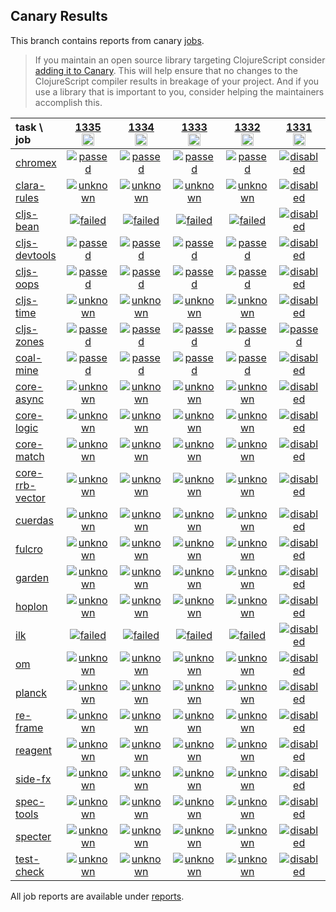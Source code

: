 ## Canary Results

This branch contains reports from canary [jobs](https://github.com/cljs-oss/canary/tree/jobs).

> If you maintain an open source library targeting ClojureScript consider [adding it to Canary](https://github.com/cljs-oss/canary/tree/master#how-to-participate). This will help ensure that no changes to the ClojureScript compiler results in breakage of your project. And if you use a library that is important to you, consider helping the maintainers accomplish this.

[//]: # (begin_overview_table)

| task \ job | <a href="reports/2020/03/27/job-001335-1.10.624-20f34d85" title="job #1335&#xA;&#xA;job&#xA;&#xA;requested by BinaryAge Bot (@babot) on 2020-03-27T11:02:59Z">1335<br/><img width=20 height=20 src="https://avatars0.githubusercontent.com/u/1476765?v=4&s=60"></a> | <a href="reports/2020/03/26/job-001334-1.10.624-20f34d85" title="job #1334&#xA;&#xA;job&#xA;&#xA;requested by BinaryAge Bot (@babot) on 2020-03-26T11:02:39Z">1334<br/><img width=20 height=20 src="https://avatars0.githubusercontent.com/u/1476765?v=4&s=60"></a> | <a href="reports/2020/03/25/job-001333-1.10.624-20f34d85" title="job #1333&#xA;&#xA;job&#xA;&#xA;requested by BinaryAge Bot (@babot) on 2020-03-25T11:02:43Z">1333<br/><img width=20 height=20 src="https://avatars0.githubusercontent.com/u/1476765?v=4&s=60"></a> | <a href="reports/2020/03/24/job-001332-1.10.623-e4e1ac25" title="job #1332&#xA;&#xA;job&#xA;&#xA;requested by BinaryAge Bot (@babot) on 2020-03-24T11:02:43Z">1332<br/><img width=20 height=20 src="https://avatars0.githubusercontent.com/u/1476765?v=4&s=60"></a> | <a href="reports/2020/03/23/job-001331-1.10.623-e4e1ac25" title="job #1331&#xA;&#xA;job --only cljs-zones&#xA;&#xA;requested by Antonin Hildebrand (@darwin) on 2020-03-23T18:26:31Z">1331<br/><img width=20 height=20 src="https://avatars1.githubusercontent.com/u/5453?v=4&s=60"></a> | <a href="reports/2020/03/23/job-001330-1.10.623-e4e1ac25" title="job #1330&#xA;&#xA;job --only cljs-devtools&#xA;&#xA;requested by Antonin Hildebrand (@darwin) on 2020-03-23T17:15:35Z">1330<br/><img width=20 height=20 src="https://avatars1.githubusercontent.com/u/5453?v=4&s=60"></a> | <a href="reports/2020/03/23/job-001329-1.10.623-e4e1ac25" title="job #1329&#xA;&#xA;job --only cljs-oops&#xA;&#xA;requested by Antonin Hildebrand (@darwin) on 2020-03-23T16:01:21Z">1329<br/><img width=20 height=20 src="https://avatars1.githubusercontent.com/u/5453?v=4&s=60"></a> | <a href="reports/2020/03/23/job-001328-1.10.623-e4e1ac25" title="job #1328&#xA;&#xA;job --only cljs-time&#xA;&#xA;requested by Mike Fikes (@mfikes) on 2020-03-23T12:33:05Z">1328<br/><img width=20 height=20 src="https://avatars1.githubusercontent.com/u/1723464?v=4&s=60"></a> | <a href="reports/2020/03/23/job-001327-1.10.623-e4e1ac25" title="job #1327&#xA;&#xA;job&#xA;&#xA;requested by BinaryAge Bot (@babot) on 2020-03-23T11:02:23Z">1327<br/><img width=20 height=20 src="https://avatars0.githubusercontent.com/u/1476765?v=4&s=60"></a> | <a href="reports/2020/03/22/job-001326-1.10.623-e4e1ac25" title="job #1326&#xA;&#xA;job&#xA;&#xA;requested by BinaryAge Bot (@babot) on 2020-03-22T11:02:47Z">1326<br/><img width=20 height=20 src="https://avatars0.githubusercontent.com/u/1476765?v=4&s=60"></a> |
| :--- | :---: | :---: | :---: | :---: | :---: | :---: | :---: | :---: | :---: | :---: |
| [chromex](https://github.com/binaryage/chromex) | <a href="reports/2020/03/27/job-001335-1.10.624-20f34d85#-chromex"><img title="passed" src="http://box.binaryage.com/s-passed.svg"><a> | <a href="reports/2020/03/26/job-001334-1.10.624-20f34d85#-chromex"><img title="passed" src="http://box.binaryage.com/s-passed.svg"><a> | <a href="reports/2020/03/25/job-001333-1.10.624-20f34d85#-chromex"><img title="passed" src="http://box.binaryage.com/s-passed.svg"><a> | <a href="reports/2020/03/24/job-001332-1.10.623-e4e1ac25#-chromex"><img title="passed" src="http://box.binaryage.com/s-passed.svg"><a> | <a href="reports/2020/03/23/job-001331-1.10.623-e4e1ac25#-chromex"><img title="disabled" src="http://box.binaryage.com/s-disabled.svg"><a> | <a href="reports/2020/03/23/job-001330-1.10.623-e4e1ac25#-chromex"><img title="disabled" src="http://box.binaryage.com/s-disabled.svg"><a> | <a href="reports/2020/03/23/job-001329-1.10.623-e4e1ac25#-chromex"><img title="disabled" src="http://box.binaryage.com/s-disabled.svg"><a> | <a href="reports/2020/03/23/job-001328-1.10.623-e4e1ac25#-chromex"><img title="disabled" src="http://box.binaryage.com/s-disabled.svg"><a> | <a href="reports/2020/03/23/job-001327-1.10.623-e4e1ac25#-chromex"><img title="passed" src="http://box.binaryage.com/s-passed.svg"><a> | <a href="reports/2020/03/22/job-001326-1.10.623-e4e1ac25#-chromex"><img title="passed" src="http://box.binaryage.com/s-passed.svg"><a> |
| [clara-rules](https://github.com/cerner/clara-rules) | <a href="reports/2020/03/27/job-001335-1.10.624-20f34d85#-clara-rules"><img title="unknown" src="http://box.binaryage.com/s-unknown.svg"><a> | <a href="reports/2020/03/26/job-001334-1.10.624-20f34d85#-clara-rules"><img title="unknown" src="http://box.binaryage.com/s-unknown.svg"><a> | <a href="reports/2020/03/25/job-001333-1.10.624-20f34d85#-clara-rules"><img title="unknown" src="http://box.binaryage.com/s-unknown.svg"><a> | <a href="reports/2020/03/24/job-001332-1.10.623-e4e1ac25#-clara-rules"><img title="unknown" src="http://box.binaryage.com/s-unknown.svg"><a> | <a href="reports/2020/03/23/job-001331-1.10.623-e4e1ac25#-clara-rules"><img title="disabled" src="http://box.binaryage.com/s-disabled.svg"><a> | <a href="reports/2020/03/23/job-001330-1.10.623-e4e1ac25#-clara-rules"><img title="disabled" src="http://box.binaryage.com/s-disabled.svg"><a> | <a href="reports/2020/03/23/job-001329-1.10.623-e4e1ac25#-clara-rules"><img title="disabled" src="http://box.binaryage.com/s-disabled.svg"><a> | <a href="reports/2020/03/23/job-001328-1.10.623-e4e1ac25#-clara-rules"><img title="disabled" src="http://box.binaryage.com/s-disabled.svg"><a> | <a href="reports/2020/03/23/job-001327-1.10.623-e4e1ac25#-clara-rules"><img title="passed" src="http://box.binaryage.com/s-passed.svg"><a> | <a href="reports/2020/03/22/job-001326-1.10.623-e4e1ac25#-clara-rules"><img title="unknown" src="http://box.binaryage.com/s-unknown.svg"><a> |
| [cljs-bean](https://github.com/mfikes/cljs-bean) | <a href="reports/2020/03/27/job-001335-1.10.624-20f34d85#-cljs-bean"><img title="failed" src="http://box.binaryage.com/s-failed.svg"><a> | <a href="reports/2020/03/26/job-001334-1.10.624-20f34d85#-cljs-bean"><img title="failed" src="http://box.binaryage.com/s-failed.svg"><a> | <a href="reports/2020/03/25/job-001333-1.10.624-20f34d85#-cljs-bean"><img title="failed" src="http://box.binaryage.com/s-failed.svg"><a> | <a href="reports/2020/03/24/job-001332-1.10.623-e4e1ac25#-cljs-bean"><img title="failed" src="http://box.binaryage.com/s-failed.svg"><a> | <a href="reports/2020/03/23/job-001331-1.10.623-e4e1ac25#-cljs-bean"><img title="disabled" src="http://box.binaryage.com/s-disabled.svg"><a> | <a href="reports/2020/03/23/job-001330-1.10.623-e4e1ac25#-cljs-bean"><img title="disabled" src="http://box.binaryage.com/s-disabled.svg"><a> | <a href="reports/2020/03/23/job-001329-1.10.623-e4e1ac25#-cljs-bean"><img title="disabled" src="http://box.binaryage.com/s-disabled.svg"><a> | <a href="reports/2020/03/23/job-001328-1.10.623-e4e1ac25#-cljs-bean"><img title="disabled" src="http://box.binaryage.com/s-disabled.svg"><a> | <a href="reports/2020/03/23/job-001327-1.10.623-e4e1ac25#-cljs-bean"><img title="failed" src="http://box.binaryage.com/s-failed.svg"><a> | <a href="reports/2020/03/22/job-001326-1.10.623-e4e1ac25#-cljs-bean"><img title="failed" src="http://box.binaryage.com/s-failed.svg"><a> |
| [cljs-devtools](https://github.com/binaryage/cljs-devtools) | <a href="reports/2020/03/27/job-001335-1.10.624-20f34d85#-cljs-devtools"><img title="passed" src="http://box.binaryage.com/s-passed.svg"><a> | <a href="reports/2020/03/26/job-001334-1.10.624-20f34d85#-cljs-devtools"><img title="passed" src="http://box.binaryage.com/s-passed.svg"><a> | <a href="reports/2020/03/25/job-001333-1.10.624-20f34d85#-cljs-devtools"><img title="passed" src="http://box.binaryage.com/s-passed.svg"><a> | <a href="reports/2020/03/24/job-001332-1.10.623-e4e1ac25#-cljs-devtools"><img title="passed" src="http://box.binaryage.com/s-passed.svg"><a> | <a href="reports/2020/03/23/job-001331-1.10.623-e4e1ac25#-cljs-devtools"><img title="disabled" src="http://box.binaryage.com/s-disabled.svg"><a> | <a href="reports/2020/03/23/job-001330-1.10.623-e4e1ac25#-cljs-devtools"><img title="passed" src="http://box.binaryage.com/s-passed.svg"><a> | <a href="reports/2020/03/23/job-001329-1.10.623-e4e1ac25#-cljs-devtools"><img title="disabled" src="http://box.binaryage.com/s-disabled.svg"><a> | <a href="reports/2020/03/23/job-001328-1.10.623-e4e1ac25#-cljs-devtools"><img title="disabled" src="http://box.binaryage.com/s-disabled.svg"><a> | <a href="reports/2020/03/23/job-001327-1.10.623-e4e1ac25#-cljs-devtools"><img title="failed" src="http://box.binaryage.com/s-failed.svg"><a> | <a href="reports/2020/03/22/job-001326-1.10.623-e4e1ac25#-cljs-devtools"><img title="failed" src="http://box.binaryage.com/s-failed.svg"><a> |
| [cljs-oops](https://github.com/binaryage/cljs-oops) | <a href="reports/2020/03/27/job-001335-1.10.624-20f34d85#-cljs-oops"><img title="passed" src="http://box.binaryage.com/s-passed.svg"><a> | <a href="reports/2020/03/26/job-001334-1.10.624-20f34d85#-cljs-oops"><img title="passed" src="http://box.binaryage.com/s-passed.svg"><a> | <a href="reports/2020/03/25/job-001333-1.10.624-20f34d85#-cljs-oops"><img title="passed" src="http://box.binaryage.com/s-passed.svg"><a> | <a href="reports/2020/03/24/job-001332-1.10.623-e4e1ac25#-cljs-oops"><img title="passed" src="http://box.binaryage.com/s-passed.svg"><a> | <a href="reports/2020/03/23/job-001331-1.10.623-e4e1ac25#-cljs-oops"><img title="disabled" src="http://box.binaryage.com/s-disabled.svg"><a> | <a href="reports/2020/03/23/job-001330-1.10.623-e4e1ac25#-cljs-oops"><img title="disabled" src="http://box.binaryage.com/s-disabled.svg"><a> | <a href="reports/2020/03/23/job-001329-1.10.623-e4e1ac25#-cljs-oops"><img title="passed" src="http://box.binaryage.com/s-passed.svg"><a> | <a href="reports/2020/03/23/job-001328-1.10.623-e4e1ac25#-cljs-oops"><img title="disabled" src="http://box.binaryage.com/s-disabled.svg"><a> | <a href="reports/2020/03/23/job-001327-1.10.623-e4e1ac25#-cljs-oops"><img title="failed" src="http://box.binaryage.com/s-failed.svg"><a> | <a href="reports/2020/03/22/job-001326-1.10.623-e4e1ac25#-cljs-oops"><img title="failed" src="http://box.binaryage.com/s-failed.svg"><a> |
| [cljs-time](https://github.com/andrewmcveigh/cljs-time) | <a href="reports/2020/03/27/job-001335-1.10.624-20f34d85#-cljs-time"><img title="unknown" src="http://box.binaryage.com/s-unknown.svg"><a> | <a href="reports/2020/03/26/job-001334-1.10.624-20f34d85#-cljs-time"><img title="unknown" src="http://box.binaryage.com/s-unknown.svg"><a> | <a href="reports/2020/03/25/job-001333-1.10.624-20f34d85#-cljs-time"><img title="unknown" src="http://box.binaryage.com/s-unknown.svg"><a> | <a href="reports/2020/03/24/job-001332-1.10.623-e4e1ac25#-cljs-time"><img title="unknown" src="http://box.binaryage.com/s-unknown.svg"><a> | <a href="reports/2020/03/23/job-001331-1.10.623-e4e1ac25#-cljs-time"><img title="disabled" src="http://box.binaryage.com/s-disabled.svg"><a> | <a href="reports/2020/03/23/job-001330-1.10.623-e4e1ac25#-cljs-time"><img title="disabled" src="http://box.binaryage.com/s-disabled.svg"><a> | <a href="reports/2020/03/23/job-001329-1.10.623-e4e1ac25#-cljs-time"><img title="disabled" src="http://box.binaryage.com/s-disabled.svg"><a> | <a href="reports/2020/03/23/job-001328-1.10.623-e4e1ac25#-cljs-time"><img title="passed" src="http://box.binaryage.com/s-passed.svg"><a> | <a href="reports/2020/03/23/job-001327-1.10.623-e4e1ac25#-cljs-time"><img title="failed" src="http://box.binaryage.com/s-failed.svg"><a> | <a href="reports/2020/03/22/job-001326-1.10.623-e4e1ac25#-cljs-time"><img title="unknown" src="http://box.binaryage.com/s-unknown.svg"><a> |
| [cljs-zones](https://github.com/binaryage/cljs-zones) | <a href="reports/2020/03/27/job-001335-1.10.624-20f34d85#-cljs-zones"><img title="passed" src="http://box.binaryage.com/s-passed.svg"><a> | <a href="reports/2020/03/26/job-001334-1.10.624-20f34d85#-cljs-zones"><img title="passed" src="http://box.binaryage.com/s-passed.svg"><a> | <a href="reports/2020/03/25/job-001333-1.10.624-20f34d85#-cljs-zones"><img title="passed" src="http://box.binaryage.com/s-passed.svg"><a> | <a href="reports/2020/03/24/job-001332-1.10.623-e4e1ac25#-cljs-zones"><img title="passed" src="http://box.binaryage.com/s-passed.svg"><a> | <a href="reports/2020/03/23/job-001331-1.10.623-e4e1ac25#-cljs-zones"><img title="passed" src="http://box.binaryage.com/s-passed.svg"><a> | <a href="reports/2020/03/23/job-001330-1.10.623-e4e1ac25#-cljs-zones"><img title="disabled" src="http://box.binaryage.com/s-disabled.svg"><a> | <a href="reports/2020/03/23/job-001329-1.10.623-e4e1ac25#-cljs-zones"><img title="disabled" src="http://box.binaryage.com/s-disabled.svg"><a> | <a href="reports/2020/03/23/job-001328-1.10.623-e4e1ac25#-cljs-zones"><img title="disabled" src="http://box.binaryage.com/s-disabled.svg"><a> | <a href="reports/2020/03/23/job-001327-1.10.623-e4e1ac25#-cljs-zones"><img title="failed" src="http://box.binaryage.com/s-failed.svg"><a> | <a href="reports/2020/03/22/job-001326-1.10.623-e4e1ac25#-cljs-zones"><img title="failed" src="http://box.binaryage.com/s-failed.svg"><a> |
| [coal-mine](https://github.com/mfikes/coal-mine) | <a href="reports/2020/03/27/job-001335-1.10.624-20f34d85#-coal-mine"><img title="passed" src="http://box.binaryage.com/s-passed.svg"><a> | <a href="reports/2020/03/26/job-001334-1.10.624-20f34d85#-coal-mine"><img title="passed" src="http://box.binaryage.com/s-passed.svg"><a> | <a href="reports/2020/03/25/job-001333-1.10.624-20f34d85#-coal-mine"><img title="passed" src="http://box.binaryage.com/s-passed.svg"><a> | <a href="reports/2020/03/24/job-001332-1.10.623-e4e1ac25#-coal-mine"><img title="passed" src="http://box.binaryage.com/s-passed.svg"><a> | <a href="reports/2020/03/23/job-001331-1.10.623-e4e1ac25#-coal-mine"><img title="disabled" src="http://box.binaryage.com/s-disabled.svg"><a> | <a href="reports/2020/03/23/job-001330-1.10.623-e4e1ac25#-coal-mine"><img title="disabled" src="http://box.binaryage.com/s-disabled.svg"><a> | <a href="reports/2020/03/23/job-001329-1.10.623-e4e1ac25#-coal-mine"><img title="disabled" src="http://box.binaryage.com/s-disabled.svg"><a> | <a href="reports/2020/03/23/job-001328-1.10.623-e4e1ac25#-coal-mine"><img title="disabled" src="http://box.binaryage.com/s-disabled.svg"><a> | <a href="reports/2020/03/23/job-001327-1.10.623-e4e1ac25#-coal-mine"><img title="passed" src="http://box.binaryage.com/s-passed.svg"><a> | <a href="reports/2020/03/22/job-001326-1.10.623-e4e1ac25#-coal-mine"><img title="passed" src="http://box.binaryage.com/s-passed.svg"><a> |
| [core-async](https://github.com/clojure/core.async) | <a href="reports/2020/03/27/job-001335-1.10.624-20f34d85#-core-async"><img title="unknown" src="http://box.binaryage.com/s-unknown.svg"><a> | <a href="reports/2020/03/26/job-001334-1.10.624-20f34d85#-core-async"><img title="unknown" src="http://box.binaryage.com/s-unknown.svg"><a> | <a href="reports/2020/03/25/job-001333-1.10.624-20f34d85#-core-async"><img title="unknown" src="http://box.binaryage.com/s-unknown.svg"><a> | <a href="reports/2020/03/24/job-001332-1.10.623-e4e1ac25#-core-async"><img title="unknown" src="http://box.binaryage.com/s-unknown.svg"><a> | <a href="reports/2020/03/23/job-001331-1.10.623-e4e1ac25#-core-async"><img title="disabled" src="http://box.binaryage.com/s-disabled.svg"><a> | <a href="reports/2020/03/23/job-001330-1.10.623-e4e1ac25#-core-async"><img title="disabled" src="http://box.binaryage.com/s-disabled.svg"><a> | <a href="reports/2020/03/23/job-001329-1.10.623-e4e1ac25#-core-async"><img title="disabled" src="http://box.binaryage.com/s-disabled.svg"><a> | <a href="reports/2020/03/23/job-001328-1.10.623-e4e1ac25#-core-async"><img title="disabled" src="http://box.binaryage.com/s-disabled.svg"><a> | <a href="reports/2020/03/23/job-001327-1.10.623-e4e1ac25#-core-async"><img title="failed" src="http://box.binaryage.com/s-failed.svg"><a> | <a href="reports/2020/03/22/job-001326-1.10.623-e4e1ac25#-core-async"><img title="unknown" src="http://box.binaryage.com/s-unknown.svg"><a> |
| [core-logic](https://github.com/clojure/core.logic) | <a href="reports/2020/03/27/job-001335-1.10.624-20f34d85#-core-logic"><img title="unknown" src="http://box.binaryage.com/s-unknown.svg"><a> | <a href="reports/2020/03/26/job-001334-1.10.624-20f34d85#-core-logic"><img title="unknown" src="http://box.binaryage.com/s-unknown.svg"><a> | <a href="reports/2020/03/25/job-001333-1.10.624-20f34d85#-core-logic"><img title="unknown" src="http://box.binaryage.com/s-unknown.svg"><a> | <a href="reports/2020/03/24/job-001332-1.10.623-e4e1ac25#-core-logic"><img title="unknown" src="http://box.binaryage.com/s-unknown.svg"><a> | <a href="reports/2020/03/23/job-001331-1.10.623-e4e1ac25#-core-logic"><img title="disabled" src="http://box.binaryage.com/s-disabled.svg"><a> | <a href="reports/2020/03/23/job-001330-1.10.623-e4e1ac25#-core-logic"><img title="disabled" src="http://box.binaryage.com/s-disabled.svg"><a> | <a href="reports/2020/03/23/job-001329-1.10.623-e4e1ac25#-core-logic"><img title="disabled" src="http://box.binaryage.com/s-disabled.svg"><a> | <a href="reports/2020/03/23/job-001328-1.10.623-e4e1ac25#-core-logic"><img title="disabled" src="http://box.binaryage.com/s-disabled.svg"><a> | <a href="reports/2020/03/23/job-001327-1.10.623-e4e1ac25#-core-logic"><img title="failed" src="http://box.binaryage.com/s-failed.svg"><a> | <a href="reports/2020/03/22/job-001326-1.10.623-e4e1ac25#-core-logic"><img title="unknown" src="http://box.binaryage.com/s-unknown.svg"><a> |
| [core-match](https://github.com/clojure/core.match) | <a href="reports/2020/03/27/job-001335-1.10.624-20f34d85#-core-match"><img title="unknown" src="http://box.binaryage.com/s-unknown.svg"><a> | <a href="reports/2020/03/26/job-001334-1.10.624-20f34d85#-core-match"><img title="unknown" src="http://box.binaryage.com/s-unknown.svg"><a> | <a href="reports/2020/03/25/job-001333-1.10.624-20f34d85#-core-match"><img title="unknown" src="http://box.binaryage.com/s-unknown.svg"><a> | <a href="reports/2020/03/24/job-001332-1.10.623-e4e1ac25#-core-match"><img title="unknown" src="http://box.binaryage.com/s-unknown.svg"><a> | <a href="reports/2020/03/23/job-001331-1.10.623-e4e1ac25#-core-match"><img title="disabled" src="http://box.binaryage.com/s-disabled.svg"><a> | <a href="reports/2020/03/23/job-001330-1.10.623-e4e1ac25#-core-match"><img title="disabled" src="http://box.binaryage.com/s-disabled.svg"><a> | <a href="reports/2020/03/23/job-001329-1.10.623-e4e1ac25#-core-match"><img title="disabled" src="http://box.binaryage.com/s-disabled.svg"><a> | <a href="reports/2020/03/23/job-001328-1.10.623-e4e1ac25#-core-match"><img title="disabled" src="http://box.binaryage.com/s-disabled.svg"><a> | <a href="reports/2020/03/23/job-001327-1.10.623-e4e1ac25#-core-match"><img title="failed" src="http://box.binaryage.com/s-failed.svg"><a> | <a href="reports/2020/03/22/job-001326-1.10.623-e4e1ac25#-core-match"><img title="unknown" src="http://box.binaryage.com/s-unknown.svg"><a> |
| [core-rrb-vector](https://github.com/clojure/core.rrb-vector) | <a href="reports/2020/03/27/job-001335-1.10.624-20f34d85#-core-rrb-vector"><img title="unknown" src="http://box.binaryage.com/s-unknown.svg"><a> | <a href="reports/2020/03/26/job-001334-1.10.624-20f34d85#-core-rrb-vector"><img title="unknown" src="http://box.binaryage.com/s-unknown.svg"><a> | <a href="reports/2020/03/25/job-001333-1.10.624-20f34d85#-core-rrb-vector"><img title="unknown" src="http://box.binaryage.com/s-unknown.svg"><a> | <a href="reports/2020/03/24/job-001332-1.10.623-e4e1ac25#-core-rrb-vector"><img title="unknown" src="http://box.binaryage.com/s-unknown.svg"><a> | <a href="reports/2020/03/23/job-001331-1.10.623-e4e1ac25#-core-rrb-vector"><img title="disabled" src="http://box.binaryage.com/s-disabled.svg"><a> | <a href="reports/2020/03/23/job-001330-1.10.623-e4e1ac25#-core-rrb-vector"><img title="disabled" src="http://box.binaryage.com/s-disabled.svg"><a> | <a href="reports/2020/03/23/job-001329-1.10.623-e4e1ac25#-core-rrb-vector"><img title="disabled" src="http://box.binaryage.com/s-disabled.svg"><a> | <a href="reports/2020/03/23/job-001328-1.10.623-e4e1ac25#-core-rrb-vector"><img title="disabled" src="http://box.binaryage.com/s-disabled.svg"><a> | <a href="reports/2020/03/23/job-001327-1.10.623-e4e1ac25#-core-rrb-vector"><img title="failed" src="http://box.binaryage.com/s-failed.svg"><a> | <a href="reports/2020/03/22/job-001326-1.10.623-e4e1ac25#-core-rrb-vector"><img title="unknown" src="http://box.binaryage.com/s-unknown.svg"><a> |
| [cuerdas](https://github.com/funcool/cuerdas) | <a href="reports/2020/03/27/job-001335-1.10.624-20f34d85#-cuerdas"><img title="unknown" src="http://box.binaryage.com/s-unknown.svg"><a> | <a href="reports/2020/03/26/job-001334-1.10.624-20f34d85#-cuerdas"><img title="unknown" src="http://box.binaryage.com/s-unknown.svg"><a> | <a href="reports/2020/03/25/job-001333-1.10.624-20f34d85#-cuerdas"><img title="unknown" src="http://box.binaryage.com/s-unknown.svg"><a> | <a href="reports/2020/03/24/job-001332-1.10.623-e4e1ac25#-cuerdas"><img title="unknown" src="http://box.binaryage.com/s-unknown.svg"><a> | <a href="reports/2020/03/23/job-001331-1.10.623-e4e1ac25#-cuerdas"><img title="disabled" src="http://box.binaryage.com/s-disabled.svg"><a> | <a href="reports/2020/03/23/job-001330-1.10.623-e4e1ac25#-cuerdas"><img title="disabled" src="http://box.binaryage.com/s-disabled.svg"><a> | <a href="reports/2020/03/23/job-001329-1.10.623-e4e1ac25#-cuerdas"><img title="disabled" src="http://box.binaryage.com/s-disabled.svg"><a> | <a href="reports/2020/03/23/job-001328-1.10.623-e4e1ac25#-cuerdas"><img title="disabled" src="http://box.binaryage.com/s-disabled.svg"><a> | <a href="reports/2020/03/23/job-001327-1.10.623-e4e1ac25#-cuerdas"><img title="failed" src="http://box.binaryage.com/s-failed.svg"><a> | <a href="reports/2020/03/22/job-001326-1.10.623-e4e1ac25#-cuerdas"><img title="unknown" src="http://box.binaryage.com/s-unknown.svg"><a> |
| [fulcro](https://github.com/fulcrologic/fulcro) | <a href="reports/2020/03/27/job-001335-1.10.624-20f34d85#-fulcro"><img title="unknown" src="http://box.binaryage.com/s-unknown.svg"><a> | <a href="reports/2020/03/26/job-001334-1.10.624-20f34d85#-fulcro"><img title="unknown" src="http://box.binaryage.com/s-unknown.svg"><a> | <a href="reports/2020/03/25/job-001333-1.10.624-20f34d85#-fulcro"><img title="unknown" src="http://box.binaryage.com/s-unknown.svg"><a> | <a href="reports/2020/03/24/job-001332-1.10.623-e4e1ac25#-fulcro"><img title="unknown" src="http://box.binaryage.com/s-unknown.svg"><a> | <a href="reports/2020/03/23/job-001331-1.10.623-e4e1ac25#-fulcro"><img title="disabled" src="http://box.binaryage.com/s-disabled.svg"><a> | <a href="reports/2020/03/23/job-001330-1.10.623-e4e1ac25#-fulcro"><img title="disabled" src="http://box.binaryage.com/s-disabled.svg"><a> | <a href="reports/2020/03/23/job-001329-1.10.623-e4e1ac25#-fulcro"><img title="disabled" src="http://box.binaryage.com/s-disabled.svg"><a> | <a href="reports/2020/03/23/job-001328-1.10.623-e4e1ac25#-fulcro"><img title="disabled" src="http://box.binaryage.com/s-disabled.svg"><a> | <a href="reports/2020/03/23/job-001327-1.10.623-e4e1ac25#-fulcro"><img title="passed" src="http://box.binaryage.com/s-passed.svg"><a> | <a href="reports/2020/03/22/job-001326-1.10.623-e4e1ac25#-fulcro"><img title="unknown" src="http://box.binaryage.com/s-unknown.svg"><a> |
| [garden](https://github.com/noprompt/garden) | <a href="reports/2020/03/27/job-001335-1.10.624-20f34d85#-garden"><img title="unknown" src="http://box.binaryage.com/s-unknown.svg"><a> | <a href="reports/2020/03/26/job-001334-1.10.624-20f34d85#-garden"><img title="unknown" src="http://box.binaryage.com/s-unknown.svg"><a> | <a href="reports/2020/03/25/job-001333-1.10.624-20f34d85#-garden"><img title="unknown" src="http://box.binaryage.com/s-unknown.svg"><a> | <a href="reports/2020/03/24/job-001332-1.10.623-e4e1ac25#-garden"><img title="unknown" src="http://box.binaryage.com/s-unknown.svg"><a> | <a href="reports/2020/03/23/job-001331-1.10.623-e4e1ac25#-garden"><img title="disabled" src="http://box.binaryage.com/s-disabled.svg"><a> | <a href="reports/2020/03/23/job-001330-1.10.623-e4e1ac25#-garden"><img title="disabled" src="http://box.binaryage.com/s-disabled.svg"><a> | <a href="reports/2020/03/23/job-001329-1.10.623-e4e1ac25#-garden"><img title="disabled" src="http://box.binaryage.com/s-disabled.svg"><a> | <a href="reports/2020/03/23/job-001328-1.10.623-e4e1ac25#-garden"><img title="disabled" src="http://box.binaryage.com/s-disabled.svg"><a> | <a href="reports/2020/03/23/job-001327-1.10.623-e4e1ac25#-garden"><img title="passed" src="http://box.binaryage.com/s-passed.svg"><a> | <a href="reports/2020/03/22/job-001326-1.10.623-e4e1ac25#-garden"><img title="unknown" src="http://box.binaryage.com/s-unknown.svg"><a> |
| [hoplon](https://github.com/hoplon/hoplon) | <a href="reports/2020/03/27/job-001335-1.10.624-20f34d85#-hoplon"><img title="unknown" src="http://box.binaryage.com/s-unknown.svg"><a> | <a href="reports/2020/03/26/job-001334-1.10.624-20f34d85#-hoplon"><img title="unknown" src="http://box.binaryage.com/s-unknown.svg"><a> | <a href="reports/2020/03/25/job-001333-1.10.624-20f34d85#-hoplon"><img title="unknown" src="http://box.binaryage.com/s-unknown.svg"><a> | <a href="reports/2020/03/24/job-001332-1.10.623-e4e1ac25#-hoplon"><img title="unknown" src="http://box.binaryage.com/s-unknown.svg"><a> | <a href="reports/2020/03/23/job-001331-1.10.623-e4e1ac25#-hoplon"><img title="disabled" src="http://box.binaryage.com/s-disabled.svg"><a> | <a href="reports/2020/03/23/job-001330-1.10.623-e4e1ac25#-hoplon"><img title="disabled" src="http://box.binaryage.com/s-disabled.svg"><a> | <a href="reports/2020/03/23/job-001329-1.10.623-e4e1ac25#-hoplon"><img title="disabled" src="http://box.binaryage.com/s-disabled.svg"><a> | <a href="reports/2020/03/23/job-001328-1.10.623-e4e1ac25#-hoplon"><img title="disabled" src="http://box.binaryage.com/s-disabled.svg"><a> | <a href="reports/2020/03/23/job-001327-1.10.623-e4e1ac25#-hoplon"><img title="failed" src="http://box.binaryage.com/s-failed.svg"><a> | <a href="reports/2020/03/22/job-001326-1.10.623-e4e1ac25#-hoplon"><img title="unknown" src="http://box.binaryage.com/s-unknown.svg"><a> |
| [ilk](https://github.com/mfikes/ilk) | <a href="reports/2020/03/27/job-001335-1.10.624-20f34d85#-ilk"><img title="failed" src="http://box.binaryage.com/s-failed.svg"><a> | <a href="reports/2020/03/26/job-001334-1.10.624-20f34d85#-ilk"><img title="failed" src="http://box.binaryage.com/s-failed.svg"><a> | <a href="reports/2020/03/25/job-001333-1.10.624-20f34d85#-ilk"><img title="failed" src="http://box.binaryage.com/s-failed.svg"><a> | <a href="reports/2020/03/24/job-001332-1.10.623-e4e1ac25#-ilk"><img title="failed" src="http://box.binaryage.com/s-failed.svg"><a> | <a href="reports/2020/03/23/job-001331-1.10.623-e4e1ac25#-ilk"><img title="disabled" src="http://box.binaryage.com/s-disabled.svg"><a> | <a href="reports/2020/03/23/job-001330-1.10.623-e4e1ac25#-ilk"><img title="disabled" src="http://box.binaryage.com/s-disabled.svg"><a> | <a href="reports/2020/03/23/job-001329-1.10.623-e4e1ac25#-ilk"><img title="disabled" src="http://box.binaryage.com/s-disabled.svg"><a> | <a href="reports/2020/03/23/job-001328-1.10.623-e4e1ac25#-ilk"><img title="disabled" src="http://box.binaryage.com/s-disabled.svg"><a> | <a href="reports/2020/03/23/job-001327-1.10.623-e4e1ac25#-ilk"><img title="failed" src="http://box.binaryage.com/s-failed.svg"><a> | <a href="reports/2020/03/22/job-001326-1.10.623-e4e1ac25#-ilk"><img title="failed" src="http://box.binaryage.com/s-failed.svg"><a> |
| [om](https://github.com/omcljs/om) | <a href="reports/2020/03/27/job-001335-1.10.624-20f34d85#-om"><img title="unknown" src="http://box.binaryage.com/s-unknown.svg"><a> | <a href="reports/2020/03/26/job-001334-1.10.624-20f34d85#-om"><img title="unknown" src="http://box.binaryage.com/s-unknown.svg"><a> | <a href="reports/2020/03/25/job-001333-1.10.624-20f34d85#-om"><img title="unknown" src="http://box.binaryage.com/s-unknown.svg"><a> | <a href="reports/2020/03/24/job-001332-1.10.623-e4e1ac25#-om"><img title="unknown" src="http://box.binaryage.com/s-unknown.svg"><a> | <a href="reports/2020/03/23/job-001331-1.10.623-e4e1ac25#-om"><img title="disabled" src="http://box.binaryage.com/s-disabled.svg"><a> | <a href="reports/2020/03/23/job-001330-1.10.623-e4e1ac25#-om"><img title="disabled" src="http://box.binaryage.com/s-disabled.svg"><a> | <a href="reports/2020/03/23/job-001329-1.10.623-e4e1ac25#-om"><img title="disabled" src="http://box.binaryage.com/s-disabled.svg"><a> | <a href="reports/2020/03/23/job-001328-1.10.623-e4e1ac25#-om"><img title="disabled" src="http://box.binaryage.com/s-disabled.svg"><a> | <a href="reports/2020/03/23/job-001327-1.10.623-e4e1ac25#-om"><img title="passed" src="http://box.binaryage.com/s-passed.svg"><a> | <a href="reports/2020/03/22/job-001326-1.10.623-e4e1ac25#-om"><img title="unknown" src="http://box.binaryage.com/s-unknown.svg"><a> |
| [planck](https://github.com/planck-repl/planck) | <a href="reports/2020/03/27/job-001335-1.10.624-20f34d85#-planck"><img title="unknown" src="http://box.binaryage.com/s-unknown.svg"><a> | <a href="reports/2020/03/26/job-001334-1.10.624-20f34d85#-planck"><img title="unknown" src="http://box.binaryage.com/s-unknown.svg"><a> | <a href="reports/2020/03/25/job-001333-1.10.624-20f34d85#-planck"><img title="unknown" src="http://box.binaryage.com/s-unknown.svg"><a> | <a href="reports/2020/03/24/job-001332-1.10.623-e4e1ac25#-planck"><img title="unknown" src="http://box.binaryage.com/s-unknown.svg"><a> | <a href="reports/2020/03/23/job-001331-1.10.623-e4e1ac25#-planck"><img title="disabled" src="http://box.binaryage.com/s-disabled.svg"><a> | <a href="reports/2020/03/23/job-001330-1.10.623-e4e1ac25#-planck"><img title="disabled" src="http://box.binaryage.com/s-disabled.svg"><a> | <a href="reports/2020/03/23/job-001329-1.10.623-e4e1ac25#-planck"><img title="disabled" src="http://box.binaryage.com/s-disabled.svg"><a> | <a href="reports/2020/03/23/job-001328-1.10.623-e4e1ac25#-planck"><img title="disabled" src="http://box.binaryage.com/s-disabled.svg"><a> | <a href="reports/2020/03/23/job-001327-1.10.623-e4e1ac25#-planck"><img title="unknown" src="http://box.binaryage.com/s-unknown.svg"><a> | <a href="reports/2020/03/22/job-001326-1.10.623-e4e1ac25#-planck"><img title="unknown" src="http://box.binaryage.com/s-unknown.svg"><a> |
| [re-frame](https://github.com/Day8/re-frame) | <a href="reports/2020/03/27/job-001335-1.10.624-20f34d85#-re-frame"><img title="unknown" src="http://box.binaryage.com/s-unknown.svg"><a> | <a href="reports/2020/03/26/job-001334-1.10.624-20f34d85#-re-frame"><img title="unknown" src="http://box.binaryage.com/s-unknown.svg"><a> | <a href="reports/2020/03/25/job-001333-1.10.624-20f34d85#-re-frame"><img title="unknown" src="http://box.binaryage.com/s-unknown.svg"><a> | <a href="reports/2020/03/24/job-001332-1.10.623-e4e1ac25#-re-frame"><img title="unknown" src="http://box.binaryage.com/s-unknown.svg"><a> | <a href="reports/2020/03/23/job-001331-1.10.623-e4e1ac25#-re-frame"><img title="disabled" src="http://box.binaryage.com/s-disabled.svg"><a> | <a href="reports/2020/03/23/job-001330-1.10.623-e4e1ac25#-re-frame"><img title="disabled" src="http://box.binaryage.com/s-disabled.svg"><a> | <a href="reports/2020/03/23/job-001329-1.10.623-e4e1ac25#-re-frame"><img title="disabled" src="http://box.binaryage.com/s-disabled.svg"><a> | <a href="reports/2020/03/23/job-001328-1.10.623-e4e1ac25#-re-frame"><img title="disabled" src="http://box.binaryage.com/s-disabled.svg"><a> | <a href="reports/2020/03/23/job-001327-1.10.623-e4e1ac25#-re-frame"><img title="failed" src="http://box.binaryage.com/s-failed.svg"><a> | <a href="reports/2020/03/22/job-001326-1.10.623-e4e1ac25#-re-frame"><img title="unknown" src="http://box.binaryage.com/s-unknown.svg"><a> |
| [reagent](https://github.com/reagent-project/reagent) | <a href="reports/2020/03/27/job-001335-1.10.624-20f34d85#-reagent"><img title="unknown" src="http://box.binaryage.com/s-unknown.svg"><a> | <a href="reports/2020/03/26/job-001334-1.10.624-20f34d85#-reagent"><img title="unknown" src="http://box.binaryage.com/s-unknown.svg"><a> | <a href="reports/2020/03/25/job-001333-1.10.624-20f34d85#-reagent"><img title="unknown" src="http://box.binaryage.com/s-unknown.svg"><a> | <a href="reports/2020/03/24/job-001332-1.10.623-e4e1ac25#-reagent"><img title="unknown" src="http://box.binaryage.com/s-unknown.svg"><a> | <a href="reports/2020/03/23/job-001331-1.10.623-e4e1ac25#-reagent"><img title="disabled" src="http://box.binaryage.com/s-disabled.svg"><a> | <a href="reports/2020/03/23/job-001330-1.10.623-e4e1ac25#-reagent"><img title="disabled" src="http://box.binaryage.com/s-disabled.svg"><a> | <a href="reports/2020/03/23/job-001329-1.10.623-e4e1ac25#-reagent"><img title="disabled" src="http://box.binaryage.com/s-disabled.svg"><a> | <a href="reports/2020/03/23/job-001328-1.10.623-e4e1ac25#-reagent"><img title="disabled" src="http://box.binaryage.com/s-disabled.svg"><a> | <a href="reports/2020/03/23/job-001327-1.10.623-e4e1ac25#-reagent"><img title="failed" src="http://box.binaryage.com/s-failed.svg"><a> | <a href="reports/2020/03/22/job-001326-1.10.623-e4e1ac25#-reagent"><img title="unknown" src="http://box.binaryage.com/s-unknown.svg"><a> |
| [side-fx](https://github.com/cljsrn/side-fx) | <a href="reports/2020/03/27/job-001335-1.10.624-20f34d85#-side-fx"><img title="unknown" src="http://box.binaryage.com/s-unknown.svg"><a> | <a href="reports/2020/03/26/job-001334-1.10.624-20f34d85#-side-fx"><img title="unknown" src="http://box.binaryage.com/s-unknown.svg"><a> | <a href="reports/2020/03/25/job-001333-1.10.624-20f34d85#-side-fx"><img title="unknown" src="http://box.binaryage.com/s-unknown.svg"><a> | <a href="reports/2020/03/24/job-001332-1.10.623-e4e1ac25#-side-fx"><img title="unknown" src="http://box.binaryage.com/s-unknown.svg"><a> | <a href="reports/2020/03/23/job-001331-1.10.623-e4e1ac25#-side-fx"><img title="disabled" src="http://box.binaryage.com/s-disabled.svg"><a> | <a href="reports/2020/03/23/job-001330-1.10.623-e4e1ac25#-side-fx"><img title="disabled" src="http://box.binaryage.com/s-disabled.svg"><a> | <a href="reports/2020/03/23/job-001329-1.10.623-e4e1ac25#-side-fx"><img title="disabled" src="http://box.binaryage.com/s-disabled.svg"><a> | <a href="reports/2020/03/23/job-001328-1.10.623-e4e1ac25#-side-fx"><img title="disabled" src="http://box.binaryage.com/s-disabled.svg"><a> | <a href="reports/2020/03/23/job-001327-1.10.623-e4e1ac25#-side-fx"><img title="failed" src="http://box.binaryage.com/s-failed.svg"><a> | <a href="reports/2020/03/22/job-001326-1.10.623-e4e1ac25#-side-fx"><img title="unknown" src="http://box.binaryage.com/s-unknown.svg"><a> |
| [spec-tools](https://github.com/metosin/spec-tools) | <a href="reports/2020/03/27/job-001335-1.10.624-20f34d85#-spec-tools"><img title="unknown" src="http://box.binaryage.com/s-unknown.svg"><a> | <a href="reports/2020/03/26/job-001334-1.10.624-20f34d85#-spec-tools"><img title="unknown" src="http://box.binaryage.com/s-unknown.svg"><a> | <a href="reports/2020/03/25/job-001333-1.10.624-20f34d85#-spec-tools"><img title="unknown" src="http://box.binaryage.com/s-unknown.svg"><a> | <a href="reports/2020/03/24/job-001332-1.10.623-e4e1ac25#-spec-tools"><img title="unknown" src="http://box.binaryage.com/s-unknown.svg"><a> | <a href="reports/2020/03/23/job-001331-1.10.623-e4e1ac25#-spec-tools"><img title="disabled" src="http://box.binaryage.com/s-disabled.svg"><a> | <a href="reports/2020/03/23/job-001330-1.10.623-e4e1ac25#-spec-tools"><img title="disabled" src="http://box.binaryage.com/s-disabled.svg"><a> | <a href="reports/2020/03/23/job-001329-1.10.623-e4e1ac25#-spec-tools"><img title="disabled" src="http://box.binaryage.com/s-disabled.svg"><a> | <a href="reports/2020/03/23/job-001328-1.10.623-e4e1ac25#-spec-tools"><img title="disabled" src="http://box.binaryage.com/s-disabled.svg"><a> | <a href="reports/2020/03/23/job-001327-1.10.623-e4e1ac25#-spec-tools"><img title="passed" src="http://box.binaryage.com/s-passed.svg"><a> | <a href="reports/2020/03/22/job-001326-1.10.623-e4e1ac25#-spec-tools"><img title="unknown" src="http://box.binaryage.com/s-unknown.svg"><a> |
| [specter](https://github.com/nathanmarz/specter) | <a href="reports/2020/03/27/job-001335-1.10.624-20f34d85#-specter"><img title="unknown" src="http://box.binaryage.com/s-unknown.svg"><a> | <a href="reports/2020/03/26/job-001334-1.10.624-20f34d85#-specter"><img title="unknown" src="http://box.binaryage.com/s-unknown.svg"><a> | <a href="reports/2020/03/25/job-001333-1.10.624-20f34d85#-specter"><img title="unknown" src="http://box.binaryage.com/s-unknown.svg"><a> | <a href="reports/2020/03/24/job-001332-1.10.623-e4e1ac25#-specter"><img title="unknown" src="http://box.binaryage.com/s-unknown.svg"><a> | <a href="reports/2020/03/23/job-001331-1.10.623-e4e1ac25#-specter"><img title="disabled" src="http://box.binaryage.com/s-disabled.svg"><a> | <a href="reports/2020/03/23/job-001330-1.10.623-e4e1ac25#-specter"><img title="disabled" src="http://box.binaryage.com/s-disabled.svg"><a> | <a href="reports/2020/03/23/job-001329-1.10.623-e4e1ac25#-specter"><img title="disabled" src="http://box.binaryage.com/s-disabled.svg"><a> | <a href="reports/2020/03/23/job-001328-1.10.623-e4e1ac25#-specter"><img title="disabled" src="http://box.binaryage.com/s-disabled.svg"><a> | <a href="reports/2020/03/23/job-001327-1.10.623-e4e1ac25#-specter"><img title="passed" src="http://box.binaryage.com/s-passed.svg"><a> | <a href="reports/2020/03/22/job-001326-1.10.623-e4e1ac25#-specter"><img title="unknown" src="http://box.binaryage.com/s-unknown.svg"><a> |
| [test-check](https://github.com/clojure/test.check) | <a href="reports/2020/03/27/job-001335-1.10.624-20f34d85#-test-check"><img title="unknown" src="http://box.binaryage.com/s-unknown.svg"><a> | <a href="reports/2020/03/26/job-001334-1.10.624-20f34d85#-test-check"><img title="unknown" src="http://box.binaryage.com/s-unknown.svg"><a> | <a href="reports/2020/03/25/job-001333-1.10.624-20f34d85#-test-check"><img title="unknown" src="http://box.binaryage.com/s-unknown.svg"><a> | <a href="reports/2020/03/24/job-001332-1.10.623-e4e1ac25#-test-check"><img title="unknown" src="http://box.binaryage.com/s-unknown.svg"><a> | <a href="reports/2020/03/23/job-001331-1.10.623-e4e1ac25#-test-check"><img title="disabled" src="http://box.binaryage.com/s-disabled.svg"><a> | <a href="reports/2020/03/23/job-001330-1.10.623-e4e1ac25#-test-check"><img title="disabled" src="http://box.binaryage.com/s-disabled.svg"><a> | <a href="reports/2020/03/23/job-001329-1.10.623-e4e1ac25#-test-check"><img title="disabled" src="http://box.binaryage.com/s-disabled.svg"><a> | <a href="reports/2020/03/23/job-001328-1.10.623-e4e1ac25#-test-check"><img title="disabled" src="http://box.binaryage.com/s-disabled.svg"><a> | <a href="reports/2020/03/23/job-001327-1.10.623-e4e1ac25#-test-check"><img title="passed" src="http://box.binaryage.com/s-passed.svg"><a> | <a href="reports/2020/03/22/job-001326-1.10.623-e4e1ac25#-test-check"><img title="unknown" src="http://box.binaryage.com/s-unknown.svg"><a> |

[//]: # (end_overview_table)

All job reports are available under [reports](reports).
